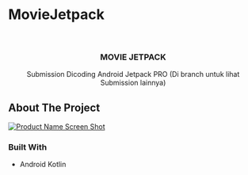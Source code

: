 # MovieJetpack
<!-- PROJECT LOGO -->
<br />
<p align="center">

  <h3 align="center">MOVIE JETPACK</h3>

  <p align="center">
    Submission Dicoding Android Jetpack PRO (Di branch untuk lihat Submission lainnya)
    <br />
  </p>
</p>

<!-- ABOUT THE PROJECT -->
## About The Project

[![Product Name Screen Shot][product-screenshot]](https://github.com/RafiIzzatulRizquFaris/healthish)


### Built With

* Android Kotlin

[product-screenshot]: design.png
